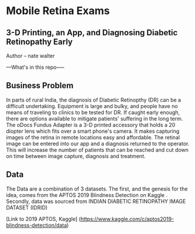 # Mobile Retina Exams 
## 3-D Printing, an App, and Diagnosing Diabetic Retinopathy Early

Author – nate walter

––What's in this repo–––

## Business Problem
In parts of rural India, the diagnosis of Diabetic Retinopthy (DR) can be a difficult undertaking. Equipment is large and bulky, and people have no means of traveling to clinics to be tested for DR. If caught early enough, there are options available to mitigate patients' suffering in the long term. The oDocs Fundus Adapter is a 3-D printed accessory that holds a 20 diopter lens which fits over a smart phone's camera. It makes capturing images of the retina in remote locations easy and affordable. The retinal image can be entered into our app and a diagnosis returned to the operator. This will increase the number of patients that can be reached and cut down on time between image capture, diagnosis and treatment. 

## Data
The Data are a combination of 3 datasets. The first, and the genesis for the idea, comes from the APTOS 2019 Blindness Detection on Kaggle . Secondly, data was sourced from INDIAN DIABETIC RETINOPATHY IMAGE DATASET (IDRID) 

[Link to 2019 APTOS, Kaggle] (https://www.kaggle.com/c/aptos2019-blindness-detection/data)
